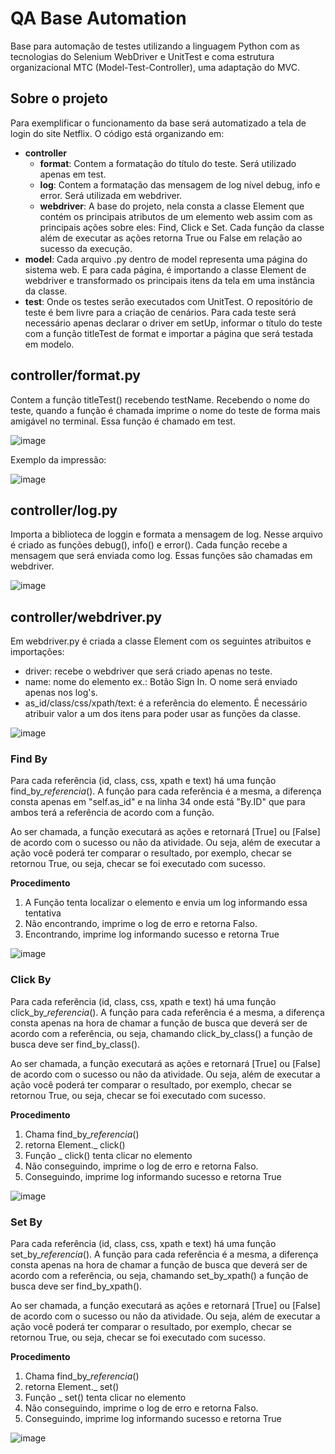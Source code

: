 # QA Base Automation
Base para automação de testes utilizando a linguagem Python com as tecnologias do Selenium WebDriver e UnitTest e coma estrutura organizacional MTC (Model-Test-Controller), uma adaptação do MVC.

## Sobre o projeto
Para exemplificar o funcionamento da base será automatizado a tela de login do site Netflix. O código está organizando em:
- <b>controller</b>
  - <b>format</b>: Contem a formatação do título do teste. Será utilizado apenas em test.
  - <b>log</b>: Contem a formatação das mensagem de log nível debug, info e error. Será utilizada em webdriver.
  - <b>webdriver</b>: A base do projeto, nela consta a classe Element que contém os principais atributos de um elemento web assim com as principais ações sobre eles: Find, Click e Set. Cada função da classe além de executar as ações retorna True ou False em relação ao sucesso da execução.
- <b>model</b>: Cada arquivo .py dentro de model representa uma página do sistema web. E para cada página, é importando a classe Element de webdriver e transformado os principais itens da tela em uma instância da classe.
- <b>test</b>: Onde os testes serão executados com UnitTest. O repositório de teste é bem livre para a criação de cenários. Para cada teste será necessário apenas declarar o driver em setUp, informar o título do teste com a função titleTest de format e importar a página que será testada em modelo.

## controller/format.py
Contem a função titleTest() recebendo testName. Recebendo o nome do teste, quando a função é chamada imprime o nome do teste de forma mais amigável no terminal. Essa função é chamado em test.

![image](https://user-images.githubusercontent.com/51168329/159273023-2880848c-d6b8-454a-b2db-f8fe98f56021.png)

Exemplo da impressão:

![image](https://user-images.githubusercontent.com/51168329/159273892-50ac6a3b-3e70-4928-b1f6-55da4d154d3c.png)

## controller/log.py

Importa a biblioteca de loggin e formata a mensagem de log. Nesse arquivo é criado as funções debug(), info() e error(). Cada função recebe a mensagem que será enviada como log. Essas funções são chamadas em webdriver.

![image](https://user-images.githubusercontent.com/51168329/159275122-7bc33c6c-985a-47f3-9abb-8c4772db31ce.png)

## controller/webdriver.py

Em webdriver.py é criada a classe Element com os seguintes atribuitos e importações:
- driver: recebe o webdriver que será criado apenas no teste.
- name: nome do elemento ex.: Botão Sign In. O nome será enviado apenas nos log's. 
- as_id/class/css/xpath/text: é a referência do elemento. É necessário atribuir valor a um dos itens para poder usar as funções da classe. 

![image](https://user-images.githubusercontent.com/51168329/159277405-fc66fc4e-0098-4929-94a4-8551d7d63e0b.png)

### Find By
Para cada referência (id, class, css, xpath e text) há uma função find_by_*referencia*(). A função para cada referência é a mesma, a diferença consta apenas em "self.as_id" e na linha 34 onde está "By.ID" que para ambos terá a referência de acordo com a função.

Ao ser chamada, a função executará as ações e retornará [True] ou [False] de acordo com o sucesso ou não da atividade. Ou seja, além de executar a ação você poderá ter comparar o resultado, por exemplo, checar se retornou True, ou seja, checar se foi executado com sucesso.

**Procedimento**
1. A Função tenta localizar o elemento e envia um log informando essa tentativa
2. Não encontrando, imprime o log de erro e retorna Falso.
3. Encontrando, imprime log informando sucesso e retorna True

![image](https://user-images.githubusercontent.com/51168329/159278822-1b0475e5-5246-4c67-80b9-e97e671c6cc1.png)

### Click By
Para cada referência (id, class, css, xpath e text) há uma função click_by_*referencia*(). A função para cada referência é a mesma, a diferença consta apenas na hora de chamar a função de busca que deverá ser de acordo com a referência, ou seja, chamando click_by_class() a função de busca deve ser find_by_class().

Ao ser chamada, a função executará as ações e retornará [True] ou [False] de acordo com o sucesso ou não da atividade. Ou seja, além de executar a ação você poderá ter comparar o resultado, por exemplo, checar se retornou True, ou seja, checar se foi executado com sucesso.

**Procedimento**
1. Chama find_by_*referencia*()
2. retorna Element._ click()
3. Função _ click() tenta clicar no elemento
4. Não conseguindo, imprime o log de erro e retorna Falso.
5. Conseguindo, imprime log informando sucesso e retorna True

![image](https://user-images.githubusercontent.com/51168329/159283809-18a0948c-e909-47ae-bb3c-aeceb5b192ad.png)


### Set By
Para cada referência (id, class, css, xpath e text) há uma função set_by_*referencia*(). A função para cada referência é a mesma, a diferença consta apenas na hora de chamar a função de busca que deverá ser de acordo com a referência, ou seja, chamando set_by_xpath() a função de busca deve ser find_by_xpath().

Ao ser chamada, a função executará as ações e retornará [True] ou [False] de acordo com o sucesso ou não da atividade. Ou seja, além de executar a ação você poderá ter comparar o resultado, por exemplo, checar se retornou True, ou seja, checar se foi executado com sucesso.

**Procedimento**
1. Chama find_by_*referencia*()
2. retorna Element._ set()
3. Função _ set() tenta clicar no elemento
4. Não conseguindo, imprime o log de erro e retorna Falso.
5. Conseguindo, imprime log informando sucesso e retorna True

![image](https://user-images.githubusercontent.com/51168329/159286842-b4dd4133-43dd-4e0b-aa1b-3f6314261a41.png)

